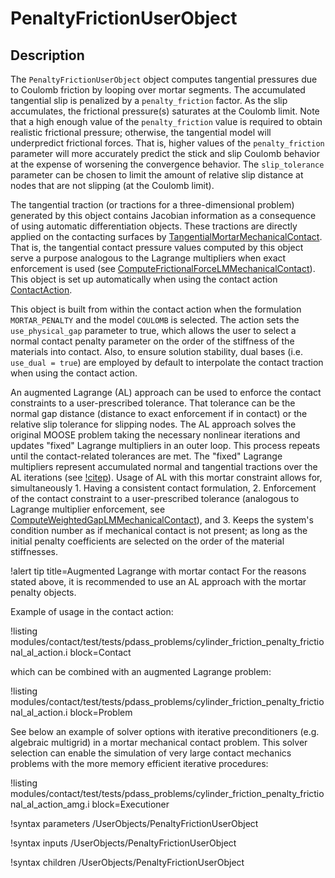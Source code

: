 # PenaltyFrictionUserObject

## Description

The `PenaltyFrictionUserObject` object computes tangential pressures due
to Coulomb friction by looping over mortar segments. The accumulated tangential
slip is penalized by a `penalty_friction` factor. As the slip accumulates, the
frictional pressure(s) saturates at the Coulomb limit. Note that a high enough
value of the `penalty_friction` value is required to obtain realistic frictional
pressure; otherwise, the tangential model will underpredict frictional forces. That is,
higher values of the `penalty_friction` parameter will more accurately predict the stick
and slip Coulomb behavior at the expense of worsening the convergence behavior. The
`slip_tolerance` parameter can be chosen to limit the amount of relative slip distance
at nodes that are not slipping (at the Coulomb limit).

The tangential traction (or tractions for a three-dimensional problem) generated
by this object contains Jacobian information as a consequence of using automatic
differentiation objects. These tractions are directly applied on the contacting
surfaces by [TangentialMortarMechanicalContact](/TangentialMortarMechanicalContact.md).
That is, the tangential contact pressure values computed by this object serve a purpose
analogous to the Lagrange multipliers when exact enforcement is used
(see [ComputeFrictionalForceLMMechanicalContact](/ComputeFrictionalForceLMMechanicalContact.md)).
This object is set up automatically when using the contact action [ContactAction](/ContactAction.md).

This object is built from within the contact action when the formulation `MORTAR_PENALTY` and
the model `COULOMB` is selected. The action sets the `use_physical_gap` parameter to true,
which allows the user to select a normal contact penalty parameter on the order of the
stiffness of the materials into contact. Also, to ensure solution stability, dual bases
(i.e. `use_dual = true`) are employed by default to interpolate the contact traction
when using the contact action.

An augmented Lagrange (AL) approach can be used to enforce the contact constraints to a user-prescribed
tolerance. That tolerance can be the normal gap distance (distance to exact enforcement if in contact) or
the relative slip tolerance for slipping nodes. The AL approach solves the original MOOSE problem
taking the necessary nonlinear iterations and updates "fixed" Lagrange multipliers in an outer loop. This
process repeats until the contact-related tolerances are met. The "fixed" Lagrange multipliers represent
accumulated normal and tangential tractions over the AL iterations (see [!citep](wriggers2006computational)).
Usage of AL with this mortar constraint allows for, simultaneously 1. Having a consistent contact formulation,
2. Enforcement of the contact constraint to a user-prescribed tolerance (analogous to Lagrange multiplier
enforcement, see [ComputeWeightedGapLMMechanicalContact](/ComputeWeightedGapLMMechanicalContact.md)), and 3. Keeps
the system's condition number as if mechanical contact is not present; as long as the initial penalty coefficients are
selected on the order of the material stiffnesses.

!alert tip title=Augmented Lagrange with mortar contact
For the reasons stated above, it is recommended to use an AL approach with the mortar penalty objects.

Example of usage in the contact action:

!listing modules/contact/test/tests/pdass_problems/cylinder_friction_penalty_frictional_al_action.i block=Contact

which can be combined with an augmented Lagrange problem:

!listing modules/contact/test/tests/pdass_problems/cylinder_friction_penalty_frictional_al_action.i block=Problem

See below an example of solver options with iterative preconditioners (e.g. algebraic multigrid) in a mortar
mechanical contact problem. This solver selection can enable the simulation of very large contact mechanics problems with the more memory efficient iterative procedures:

!listing modules/contact/test/tests/pdass_problems/cylinder_friction_penalty_frictional_al_action_amg.i block=Executioner


!syntax parameters /UserObjects/PenaltyFrictionUserObject

!syntax inputs /UserObjects/PenaltyFrictionUserObject

!syntax children /UserObjects/PenaltyFrictionUserObject
